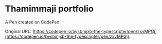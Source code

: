 # Thamimmaji portfolio

A Pen created on CodePen.

Original URL: [https://codepen.io/bysbmjxb-the-typescripter/pen/zxvMPGj](https://codepen.io/bysbmjxb-the-typescripter/pen/zxvMPGj).

